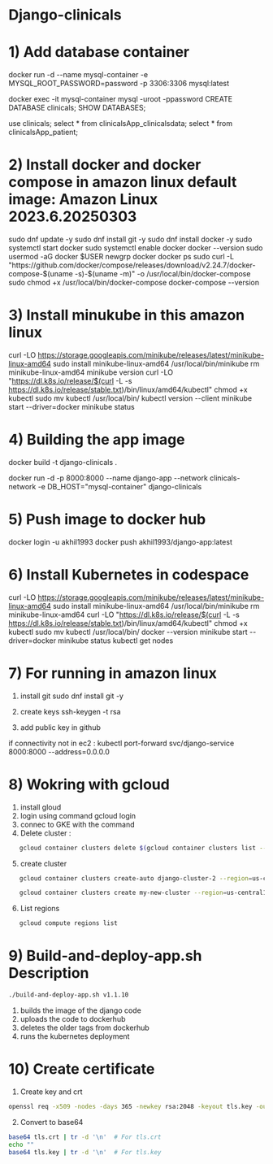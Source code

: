 # Django-clinicals

# 1) Add database container

docker run -d --name mysql-container -e MYSQL_ROOT_PASSWORD=password -p 3306:3306 mysql:latest

docker exec -it mysql-container mysql -uroot -ppassword
CREATE DATABASE clinicals;
SHOW DATABASES;

use clinicals;
select * from clinicalsApp_clinicalsdata;
select * from clinicalsApp_patient;

# 2) Install docker and docker compose in amazon linux default image: Amazon Linux 2023.6.20250303

sudo dnf update -y
sudo dnf install git -y
sudo dnf install docker -y
sudo systemctl start docker
sudo systemctl enable docker
docker --version
sudo usermod -aG docker $USER
newgrp docker
docker ps
sudo curl -L "https://github.com/docker/compose/releases/download/v2.24.7/docker-compose-$(uname -s)-$(uname -m)" -o /usr/local/bin/docker-compose
sudo chmod +x /usr/local/bin/docker-compose
docker-compose --version

# 3) Install minukube in this amazon linux
curl -LO https://storage.googleapis.com/minikube/releases/latest/minikube-linux-amd64
sudo install minikube-linux-amd64 /usr/local/bin/minikube
rm minikube-linux-amd64
minikube version
curl -LO "https://dl.k8s.io/release/$(curl -L -s https://dl.k8s.io/release/stable.txt)/bin/linux/amd64/kubectl"
chmod +x kubectl
sudo mv kubectl /usr/local/bin/
kubectl version --client
minikube start --driver=docker
minikube status


# 4) Building the app image

docker build -t django-clinicals .

docker run -d -p 8000:8000 --name django-app --network clinicals-network -e DB_HOST="mysql-container" django-clinicals

# 5) Push image to docker hub

 docker login -u akhil1993
 docker push akhil1993/django-app:latest

# 6) Install Kubernetes in codespace

curl -LO https://storage.googleapis.com/minikube/releases/latest/minikube-linux-amd64
sudo install minikube-linux-amd64 /usr/local/bin/minikube
rm minikube-linux-amd64
curl -LO "https://dl.k8s.io/release/$(curl -L -s https://dl.k8s.io/release/stable.txt)/bin/linux/amd64/kubectl"
chmod +x kubectl
sudo mv kubectl /usr/local/bin/
docker --version
minikube start --driver=docker
minikube status
kubectl get nodes


# 7) For running in amazon linux
1) install git
sudo dnf install git -y

2) create keys
ssh-keygen -t rsa

3) add public key in github


if connectivity not in ec2 :
kubectl port-forward svc/django-service 8000:8000 --address=0.0.0.0


# 8) Wokring with gcloud
1) install gloud
2) login using command gcloud login
3) connec to GKE with the command
4) Delete cluster : 
```bash
   gcloud container clusters delete $(gcloud container clusters list --format="value(name)") --region=$(gcloud container clusters list --format="value(location)")
```

5) create cluster
```bash
   gcloud container clusters create-auto django-cluster-2 --region=us-central1

   gcloud container clusters create my-new-cluster --region=us-central1 --num-nodes=3 --machine-type=e2-standard-2
```

6) List regions
```bash
   gcloud compute regions list
```

# 9) Build-and-deploy-app.sh Description
```bash 
./build-and-deploy-app.sh v1.1.10
```
1) builds the image of the django code
2) uploads the code to dockerhub
3) deletes the older tags from dockerhub
4) runs the kubernetes deployment

# 10) Create certificate

1) Create key and crt

```bash
openssl req -x509 -nodes -days 365 -newkey rsa:2048 -keyout tls.key -out tls.crt -subj "/CN=testing-my-app.in"
```
2) Convert to base64

```bash
base64 tls.crt | tr -d '\n'  # For tls.crt
echo ""
base64 tls.key | tr -d '\n'  # For tls.key
```
